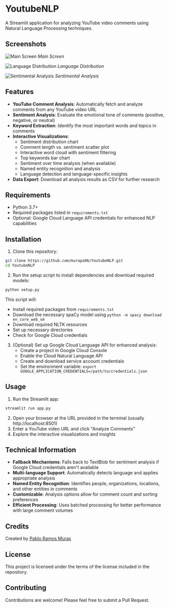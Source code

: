 # YoutubeNLP
A Streamlit application for analyzing YouTube video comments using Natural Language Processing techniques.

## Screenshots
![Main Screen](readme/img/screenshot1.png)
*Main Screen*

![Language Distribution](readme/img/screenshot2.png)
*Language Distribution*

![Sentimental Analysis](readme/img/screenshot3.png)
*Sentimental Analysis*

## Features
- **YouTube Comment Analysis**: Automatically fetch and analyze comments from any YouTube video URL
- **Sentiment Analysis**: Evaluate the emotional tone of comments (positive, negative, or neutral)
- **Keyword Extraction**: Identify the most important words and topics in comments
- **Interactive Visualizations**:
  - Sentiment distribution chart
  - Comment length vs. sentiment scatter plot
  - Interactive word cloud with sentiment filtering
  - Top keywords bar chart
  - Sentiment over time analysis (when available)
  - Named entity recognition and analysis
  - Language detection and language-specific insights
- **Data Export**: Download all analysis results as CSV for further research

## Requirements
- Python 3.7+
- Required packages listed in `requirements.txt`
- Optional: Google Cloud Language API credentials for enhanced NLP capabilities

## Installation

1. Clone this repository:
```bash
git clone https://github.com/murapa96/YoutubeNLP.git
cd YoutubeNLP
```

2. Run the setup script to install dependencies and download required models:
```bash
python setup.py
```

This script will:
- Install required packages from `requirements.txt`
- Download the necessary spaCy model using `python -m spacy download en_core_web_sm`
- Download required NLTK resources
- Set up necessary directories
- Check for Google Cloud credentials

3. (Optional) Set up Google Cloud Language API for enhanced analysis:
   - Create a project in Google Cloud Console
   - Enable the Cloud Natural Language API
   - Create and download service account credentials
   - Set the environment variable: `export GOOGLE_APPLICATION_CREDENTIALS=/path/to/credentials.json`

## Usage

1. Run the Streamlit app:
```bash
streamlit run app.py
```

2. Open your browser at the URL provided in the terminal (usually http://localhost:8501)
3. Enter a YouTube video URL and click "Analyze Comments" 
4. Explore the interactive visualizations and insights

## Technical Information

- **Fallback Mechanisms**: Falls back to TextBlob for sentiment analysis if Google Cloud credentials aren't available
- **Multi-language Support**: Automatically detects language and applies appropriate analysis
- **Named Entity Recognition**: Identifies people, organizations, locations, and other entities in comments
- **Customizable**: Analysis options allow for comment count and sorting preferences
- **Efficient Processing**: Uses batched processing for better performance with large comment volumes

## Credits

Created by [Pablo Ramos Muras](https://github.com/murapadev)

## License

This project is licensed under the terms of the license included in the repository.

## Contributing

Contributions are welcome! Please feel free to submit a Pull Request.
